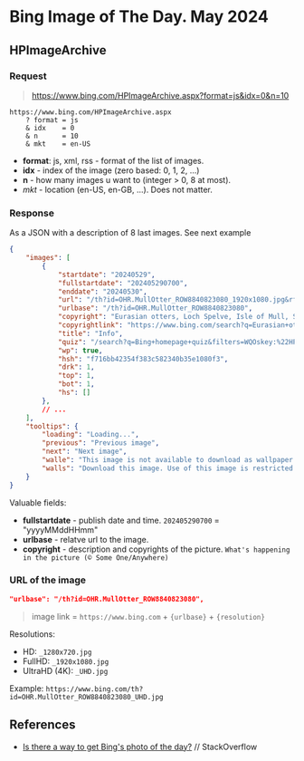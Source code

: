 # Bing Image of The Day. May 2024

## HPImageArchive

### Request

> https://www.bing.com/HPImageArchive.aspx?format=js&idx=0&n=10

```text
https://www.bing.com/HPImageArchive.aspx
    ? format = js
    & idx    = 0
    & n      = 10
    & mkt    = en-US
```

- __format__: js, xml, rss - format of the list of images.
- __idx__ - index of the image (zero based: 0, 1, 2, ...)
- __n__ - how many images u want to (integer > 0, 8 at most).
- _mkt_ - location (en-US, en-GB, ...). Does not matter.

### Response

As a JSON with a description of 8 last images. See next example

```json
{
    "images": [
        {
            "startdate": "20240529",
            "fullstartdate": "202405290700",
            "enddate": "20240530",
            "url": "/th?id=OHR.MullOtter_ROW8840823080_1920x1080.jpg&rf=LaDigue_1920x1080.jpg&pid=hp",
            "urlbase": "/th?id=OHR.MullOtter_ROW8840823080",
            "copyright": "Eurasian otters, Loch Spelve, Isle of Mull, Scotland (© Neil Henderson/Alamy)",
            "copyrightlink": "https://www.bing.com/search?q=Eurasian+otter&form=hpcapt",
            "title": "Info",
            "quiz": "/search?q=Bing+homepage+quiz&filters=WQOskey:%22HPQuiz_20240529_MullOtter%22&FORM=HPQUIZ",
            "wp": true,
            "hsh": "f716bb42354f383c582340b35e1080f3",
            "drk": 1,
            "top": 1,
            "bot": 1,
            "hs": []
        },
        // ...
    ],
    "tooltips": {
        "loading": "Loading...",
        "previous": "Previous image",
        "next": "Next image",
        "walle": "This image is not available to download as wallpaper.",
        "walls": "Download this image. Use of this image is restricted to wallpaper only."
    }
}
```

Valuable fields:

- __fullstartdate__ - publish date and time. `202405290700` = "yyyyMMddHHmm"
- __urlbase__ - relatve url to the image.
- __copyright__ - description and copyrights of the picture. `What's happening in the picture (© Some One/Anywhere)`

### URL of the image

```json
"urlbase": "/th?id=OHR.MullOtter_ROW8840823080",
```

> image link = `https://www.bing.com` + `{urlbase}` + `{resolution}`

Resolutions:

- HD: `_1280x720.jpg`
- FullHD: `_1920x1080.jpg`
- UltraHD (4K): `_UHD.jpg`

Example: `https://www.bing.com/th?id=OHR.MullOtter_ROW8840823080_UHD.jpg`

## References

- [Is there a way to get Bing's photo of the day?](https://stackoverflow.com/questions/10639914/is-there-a-way-to-get-bings-photo-of-the-day) // StackOverflow
